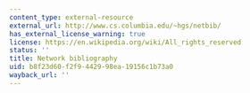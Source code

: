 ```yaml
---
content_type: external-resource
external_url: http://www.cs.columbia.edu/~hgs/netbib/
has_external_license_warning: true
license: https://en.wikipedia.org/wiki/All_rights_reserved
status: ''
title: Network bibliography
uid: b8f23d60-f2f9-4429-98ea-19156c1b73a0
wayback_url: ''
---
```

